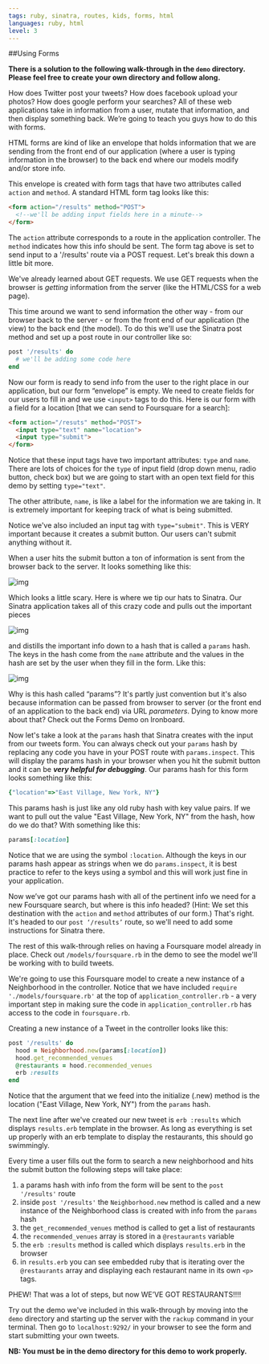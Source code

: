 ```yaml
---
tags: ruby, sinatra, routes, kids, forms, html
languages: ruby, html
level: 3
---
```


##Using Forms

**There is a solution to the following walk-through in the `demo` directory. Please feel free to create your own directory and follow along.**

How does Twitter post your tweets? How does facebook upload your photos? How does google perform your searches? All of these web applications take in information from a user, mutate that information, and then display something back. We’re going to teach you guys how to do this with forms.

HTML forms are kind of like an envelope that holds information that we are sending from the front end of our application (where a user is typing information in the browser) to the back end where our models modify and/or store info. 

This envelope is created with form tags that have two attributes called `action` and `method`. A standard HTML form tag looks like this:

```html
<form action="/results" method="POST">
  <!--we'll be adding input fields here in a minute-->
</form>
```

The `action` attribute corresponds to a route in the application controller. The `method` indicates how this info should be sent. The form tag above is set to send input to a '/results' route via a POST request. Let's break this down a little bit more.

We've already learned about GET requests. We use GET requests when the browser is *getting* information from the server (like the HTML/CSS for a web page). 

This time around we want to send information the other way - from our browser back to the server - or from the front end of our application (the view) to the back end (the model). To do this we'll use the Sinatra post method and set up a post route in our controller like so:

```ruby
post '/results' do
  # we'll be adding some code here
end
```

Now our form is ready to send info from the user to the right place in our application, but our form “envelope” is empty. We need to create fields for our users to fill in and we use `<input>` tags to do this. Here is our form with a field for a location [that we can send to Foursquare for a search]:

```html
<form action="/resuts" method="POST">
  <input type="text" name="location">
  <input type="submit">
</form>
```
Notice that these input tags have two important attributes: `type` and `name`. There are lots of choices for the `type` of input field (drop down menu, radio button, check box) but we are going to start with an open text field for this demo by setting `type="text"`. 

The other attribute, `name`, is like a label for the information we are taking in. It is extremely important for keeping track of what is being submitted.

Notice we've also included an input tag with `type="submit"`. This is VERY important because it creates a submit button. Our users can't submit anything without it.

When a user hits the submit button a ton of information is sent from the browser back to the server. It looks something like this:

![img](https://dl.dropboxusercontent.com/u/3026743/form-data.jpg)

Which looks a little scary. Here is where we tip our hats to Sinatra. Our Sinatra application takes all of this crazy code and pulls out the important pieces

![img](https://dl.dropboxusercontent.com/u/3026743/form-data-highlighted.jpg)

and distills the important info down to a hash that is called a `params` hash. The keys in the hash come from the `name` attribute and the values in the hash are set by the user when they fill in the form. Like this:

![img](https://dl.dropboxusercontent.com/u/3026743/params.hash.jpg)

Why is this hash called “params”? It's partly just convention but it's also because information can be passed from browser to server (or the front end of an application to the back end) via URL *parameters*. Dying to know more about that? Check out the Forms Demo on Ironboard. 

Now let's take a look at the `params` hash that Sinatra creates with the input from our tweets form. You can always check out your `params` hash by replacing any code you have in your POST route with `params.inspect`. This will display the params hash in your browser when you hit the submit button and it can be **_very helpful for debugging_**. Our params hash for this form looks something like this:

```ruby
{"location"=>"East Village, New York, NY"}
```

This params hash is just like any old ruby hash with key value pairs. If we want to pull out the value "East Village, New York, NY" from the hash, how do we do that? With something like this:

```ruby
params[:location]
```

Notice that we are using the symbol `:location`. Although the keys in our params hash appear as strings when we do `params.inspect`, it is best practice to refer to the keys using a symbol and this will work just fine in your application.

Now we’ve got our params hash with all of the pertinent info we need for a new Foursquare search, but where is this info headed? (Hint: We set this destination with the `action` and `method` attributes of our form.) That's right. It's headed to our `post ‘/results’` route, so we'll need to add some instructions for Sinatra there.

The rest of this walk-through relies on having a Foursquare model already in place. Check out `/models/foursquare.rb` in the demo to see the model we'll be working with to build tweets. 

We're going to use this Foursquare model to create a new instance of a Neighborhood in the controller. Notice that we have included `require './models/foursquare.rb'` at the top of `application_controller.rb` - a very important step in making sure the code in `application_controller.rb` has access to the code in `foursquare.rb`. 

Creating a new instance of a Tweet in the controller looks like this:

```ruby
post '/results' do
  hood = Neighborhood.new(params[:location])
  hood.get_recommended_venues
  @restaurants = hood.recommended_venues
  erb :results
end
```

Notice that the argument that we feed into the initialize (.new) method is the location ("East Village, New York, NY") from the `params` hash. 

The next line after we've created our new tweet is `erb :results` which displays `results.erb` template in the browser. As long as everything is set up properly with an erb template to display the restaurants, this should go swimmingly.

Every time a user fills out the form to search a new neighborhood and hits the submit button the following steps will take place:

1. a params hash with info from the form will be sent to the `post '/results'` route
2. inside `post '/results'` the `Neighborhood.new` method is called and a new instance of the Neighborhood class is created with info from the `params` hash
3. the `get_recommended_venues` method is called to get a list of restaurants
4. the `recommended_venues` array is stored in a `@restaurants` variable
4. the `erb :results` method is called which displays `results.erb` in the browser
5. in `results.erb` you can see embedded ruby that is iterating over the `@restaurants` array and displaying each restaurant name in its own `<p>` tags.

PHEW! That was a lot of steps, but now WE’VE GOT RESTAURANTS!!!!

Try out the demo we've included in this walk-through by moving into the `demo` directory and starting up the server with the `rackup` command in your terminal. Then go to `localhost:9292/` in your browser to see the form and start submitting your own tweets. 

**NB: You must be in the demo directory for this demo to work properly.** 

